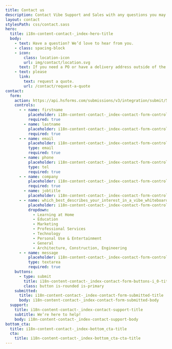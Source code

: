```yaml
---
title: Contact us
description: Contact Vibe Support and Sales with any questions you may have. We're here for you!
layout: contact
stylesPath: css/contact.sass
hero:
  title: i18n-content-contact-_index-hero-title
  body:
    - text: Have a question? We’d love to hear from you.
    - class: spacing-block
    - icon:
        class: location-icon
        url: img/contact/location.svg
      text: If you need a PO or have a delivery address outside of the continental US,
    - text: please
      link:
        text: request a quote.
        url: /contact/request-a-quote
contact:
  form:
    action: https://api.hsforms.com/submissions/v3/integration/submit/5698963/eda833da-394c-4d3c-8a66-c8b854d7ee77
    controls:
      - - name: firstname
          placeholder: i18n-content-contact-_index-contact-form-controls-i_0-i_0-placeholder
          required: true
        - name: lastname
          placeholder: i18n-content-contact-_index-contact-form-controls-i_0-i_1-placeholder
          required: true
      - - name: email
          placeholder: i18n-content-contact-_index-contact-form-controls-i_1-i_0-placeholder
          type: email
          required: true
        - name: phone
          placeholder: i18n-content-contact-_index-contact-form-controls-i_1-i_1-placeholder
          type: tel
          required: true
      - - name: company
          placeholder: i18n-content-contact-_index-contact-form-controls-i_2-i_0-placeholder
          required: true
        - name: jobtitle
          placeholder: i18n-content-contact-_index-contact-form-controls-i_2-i_1-placeholder
      - - name: which_best_describes_your_interest_in_a_vibe_whiteboard_
          placeholder: i18n-content-contact-_index-contact-form-controls-i_3-i_0-placeholder
          dropdown:
            - Learning at Home
            - Education
            - Marketing
            - Professional Services
            - Technology
            - Personal Use & Entertainment
            - General
            - Architecture, Construction, Engineering
      - - name: message
          placeholder: i18n-content-contact-_index-contact-form-controls-i_4-i_0-placeholder
          type: textarea
          required: true
    buttons:
      - type: submit
        title: i18n-content-contact-_index-contact-form-buttons-i_0-title
        class: button is-rounded is-primary
    submitted:
      title: i18n-content-contact-_index-contact-form-submitted-title
      body: i18n-content-contact-_index-contact-form-submitted-body
  support:
    title: i18n-content-contact-_index-contact-support-title
    subtitle: We’re here to help!
    body: i18n-content-contact-_index-contact-support-body
bottom_cta:
  title: i18n-content-contact-_index-bottom_cta-title
  cta:
    title: i18n-content-contact-_index-bottom_cta-cta-title
---
```

